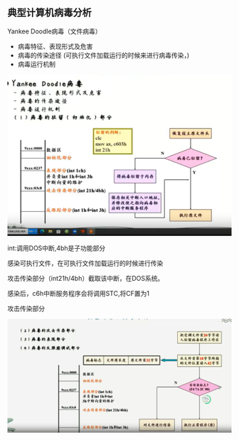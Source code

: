 ## 典型计算机病毒分析

Yankee Doodle病毒（文件病毒）

* 病毒特征、表现形式及危害
* 病毒的传染途径 (可执行文件加载运行的时候来进行病毒传染，)
* 病毒运行机制

![image-20231122103652007](./assets/image-20231122103652007.png)

int:调用DOS中断,4bh是子功能部分

感染可执行文件，在可执行文件加载运行的时候进行传染

攻击传染部分（int21h/4bh）截取该中断，在DOS系统。

感染后，c6h中断服务程序会将调用STC,将CF置为1



攻击传染部分

![image-20231122221601413](./assets/image-20231122221601413.png)
